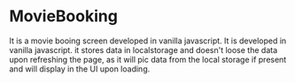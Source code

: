 # MovieBooking
It is a movie booing screen developed in vanilla javascript.
It is developed in vanilla javascript.
it stores data in localstorage and doesn't loose the data upon refreshing the page, as it will pic data from the local storage if present and will display in the UI upon loading.
